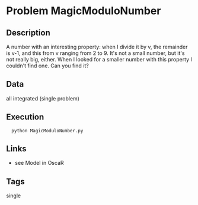 # Problem MagicModuloNumber
## Description
A number with an interesting property: when I divide it by v, the remainder is v-1, and this from v ranging from 2 to 9.
It's not a small number, but it's not really big, either.
When I looked for a smaller number with this property I couldn't find one.
Can you find it?

## Data
  all integrated (single problem)

## Execution
```
  python MagicModuloNumber.py
```

## Links
  - see Model in OscaR

## Tags
  single
